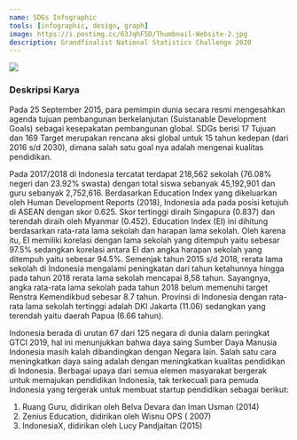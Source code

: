 ```yaml
---
name: SDGs Infographic
tools: [infographic, design, graph]
image: https://i.postimg.cc/63JqhF5D/Thumbnail-Website-2.jpg
description: Grandfinalist National Statistics Challenge 2020
---
```


![](https://i.postimg.cc/63JqhF5D/Thumbnail-Website-2.jpg)


### Deskripsi Karya

Pada 25 September 2015, para pemimpin dunia secara resmi mengesahkan agenda tujuan pembangunan berkelanjutan (Suistanable Development Goals) sebagai kesepakatan pembangunan global. SDGs berisi 17 Tujuan dan 169 Target merupakan rencana aksi global untuk 15 tahun kedepan (dari 2016 s/d 2030), dimana salah satu goal nya adalah mengenai kualitas pendidikan. 

Pada 2017/2018 di Indonesia tercatat terdapat 218,562 sekolah (76.08% negeri dan 23.92% swasta) dengan total siswa sebanyak 45,192,901 dan guru sebanyak 2,752,616.  Berdasarkan Education Index yang dikeluarkan oleh Human Development Reports (2018), Indonesia ada pada posisi ketujuh di ASEAN dengan skor 0.625. Skor tertinggi diraih Singapura (0.837) dan terendah diraih oleh Myanmar (0.452).  Education Index (EI) ini dihitung berdasarkan rata-rata lama sekolah dan harapan lama sekolah. Oleh karena itu, EI memiliki korelasi dengan lama sekolah yang ditempuh yaitu sebesar 97.5% sedangkan korelasi antara EI dan angka harapan sekolah yang ditempuh yaitu sebesar 94.5%.  Semenjak tahun 2015 s/d 2018, rerata lama sekolah di Indonesia mengalami peningkatan dari tahun ketahunnya hingga pada tahun 2018 rerata lama sekolah mencapai 8,58 tahun. Sayangnya, angka rata-rata lama sekolah pada tahun 2018 belum memenuhi target Renstra Kemendikbud sebesar 8.7 tahun. Provinsi di Indonesia dengan rata-rata lama sekolah tertinggi adalah DKI Jakarta (11.06) sedangkan yang terendah yaitu daerah Papua (6.66 tahun).

Indonesia berada di urutan 67 dari 125 negara di dunia dalam peringkat GTCI 2019, hal ini menunjukkan bahwa daya saing Sumber Daya Manusia Indonesia masih kalah dibandingkan dengan Negara lain. Salah satu cara meningkatkan daya saing adalah dengan meningkatkan kualitas pendidikan di Indonesia. Berbagai upaya dari semua elemen masyarakat bergerak untuk memajukan pendidikan Indonesia, tak terkecuali para pemuda Indonesia yang tergerak untuk membuat startup pendidikan sebagai berikut:
1.	Ruang Guru,  didirikan oleh Belva Devara dan Iman Usman (2014)
2.	Zenius Education,  didirikan oleh Wisnu OPS ( 2007)
3.	IndonesiaX, didirikan oleh Lucy Pandjaitan (2015)
